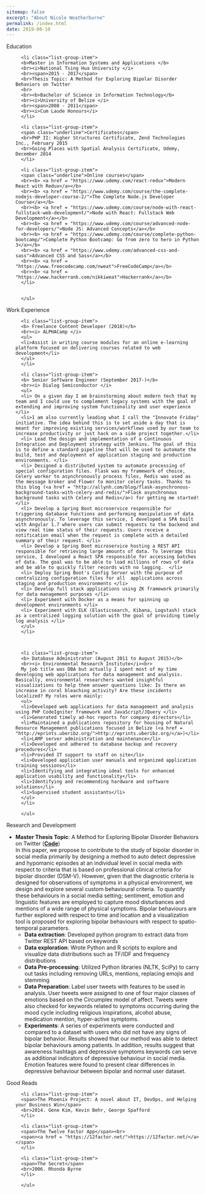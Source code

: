```yaml
---
sitemap: false
excerpt: "About Nicole Weatherburne"
permalink: /index.html
date: 2019-08-10
---
```


<!--<link rel="stylesheet" href="assets/css/boostrap.min.css">
<script src="https://ajax.googleapis.com/ajax/libs/jquery/1.12.4/jquery.min.js"></script>
<script src="http://maxcdn.bootstrapcdn.com/bootstrap/3.3.6/js/bootstrap.min.js"></script>-->

<div class="panel panel-primary">
      <div class="panel-heading">Education</div>
      <ul class="list-group">

      <li class="list-group-item">
      <b>Master in Information Systems and Applications </b>
      <br><i>National Tsing Hua University </i>
      <br><span>2015 - 2017</span>
      <br>Thesis Topic: A Method for Exploring Bipolar Disorder Behaviors on Twitter
      <br>
      <br><b>Bachelor of Science in Information Technology</b>
      <br><i>University of Belize </i>
      <br><span>2008 - 2011</span>
      <br><i>Cum Laude Honours</i>
      </li>

      <li class="list-group-item">
      <span class="underline">Certificates</span>
      <br>PHP II: Higher Structures Certificate, Zend Technologies Inc., February 2015
      <br>Going Places with Spatial Analysis Certificate, Udemy, December 2014
      </li>

      <li class="list-group-item">
      <span class="underline">Online courses</span>
      <br><b> <a href = "https://www.udemy.com/react-redux">Modern React with Redux</a></b>
      <br><b> <a href = "https://www.udemy.com/course/the-complete-nodejs-developer-course-2/">The Complete Node.js Developer Course</a></b>
      <br><b> <a href = "https://www.udemy.com/course/node-with-react-fullstack-web-development/">Node with React: Fullstack Web Development</a></b>
      <br><b> <a href = "https://www.udemy.com/course/advanced-node-for-developers/">Node JS: Advanced Concepts</a></b>
      <br><b> <a href = "https://www.udemy.com/course/complete-python-bootcamp/">Complete Python Bootcamp: Go from zero to hero in Python 3</a></b>
      <br><b> <a href = "https://www.udemy.com/advanced-css-and-sass">Advanced CSS and Sass</a></b>
      <br><b> <a href = "https://www.freecodecamp.com/nweat">FreeCodeCamp</a></b>
      <br><b> <a href = "https://www.hackerrank.com/nikkiweat">Hackerrank</a></b>
      </li>


      </ul>

</div>

<div class="panel panel-primary">
      <div class="panel-heading">Work Experience</div>
      <ul class="list-group">

      <li class="list-group-item">
      <b> Freelance Content Developer (2018)</b>
      <br><i> ALPHACamp </i>
      <ul>
      <li>Assist in writing course modules for an online e-learning platform focused on delivering courses related to web development</li>
      </ul>
      </li>

      <li class="list-group-item">
      <b> Senior Software Engineer (September 2017-)</b>
      <br><i> Dialog Semiconductor </i>
      <ul>
      <li> On a given day I am brainstorming about modern tech that my team and I could use to complement legacy systems with the goal of extending and improving system functionality and user experience </li>
      <li>I am also currently leading what I call the "Innovate Friday" initiative. The idea behind this is to set aside a day that is meant for improving existing services/workflows used by our team to increase productivity or just hack on a side project together.</li>
      <li> Lead the design and implementation of a Continuous Integration and Deployment strategy with Jenkins. The goal of this is to define a standard pipeline that will be used to automate the build, test and deployment of application staging and production environments. </li>
      <li> Designed a distributed system to automate processing of special configuration files. Flask was my framework of choice, Celery worker to asynchronously process files, Redis was used as the message broker and Flower to monitor celery tasks. Thanks to this blog (<a href = "http://allynh.com/blog/flask-asynchronous-background-tasks-with-celery-and-redis/">Flask asynchronous background tasks with Celery and Redis</a>) for getting me started! </li>
      <li> Develop a Spring Boot microservice responsible for triggering database functions and performing manipulation of data asynchronously. To leverage this service, I developed a SPA built with Angular 1.7 where users can submit requests to the backend and view real time status of their requests. Users receive a notification email when the request is complete with a detailed summary of their request. </li>
      <li> Develop a Spring Boot microservice hosting a REST API responsible for retrieving large amounts of data. To leverage this service, I developed a React SPA responsible for accessing batches of data. The goal was to be able to load millions of rows of data and be able to quickly filter records with no lagging.  </li>
      <li> Deploy Spring Boot's Config Server with the purpose of centralizing configuration files for all  applications across staging and production environments </li>
      <li> Develop full stack applications using ZK framework primarily for data management purposes </li>
      <li> Experiment with Docker as a means for spinning up development environments </li>
      <li> Experiment with ELK (Elasticsearch, Kibana, Logstash) stack as a centralized logging solution with the goal of providing timely log analysis </li>
      </ul>
      </li>



      <li class="list-group-item">
      <b> Database Administrator (August 2011 to August 2015)</b>
      <br><i> Environmental Research Institute</i><br>
      My job title was DBA but actually I spent most of my time developing web applications for data management and analysis. Basically, environmental researchers wanted insightful visualizations to help them answer questions like: Is there an increase in coral bleaching activity? Are these incidents localized? My roles were mainly:
      <ul>
      <li>Developed web applications for data management and analysis using PHP CodeIgniter framework and JavaScript/JQuery </li>
      <li>Generated timely ad-hoc reports for company directors</li>
      <li>Maintained a publications repository for housing of Natural Resource Management publications focused in Belize (<a href = "http://eprints.uberibz.org/">http://eprints.uberibz.org/</a>)</li>
      <li>LAMP server administration and maintenance</li>
      <li>Developed and adhered to database backup and recovery procedures</li>
      <li>Provided IT support to staff on site</li>
      <li>Developed application user manuals and organized application training sessions</li>
      <li>Identifying and integrating ideal tools for enhanced application usability and functionality</li>
      <li>Identifying and recommending hardware and software solutions</li>
      <li>Supervised student assistants</li>
      </ul>
      </li>

      </ul>

</div>

<div class="panel panel-primary">
  <div class="panel-heading">Research and Development</div>
  <ul class="list-group">

  <li class="list-group-item">
  <b>Master Thesis Topic</b>: A Method for Exploring Bipolar Disorder Behaviors on Twitter (<b><a href = "https://github.com/nweat/mental-health-research">Code</a></b>) <br>
  In this paper, we propose to contribute to the study of bipolar disorder in social media primarily by designing a method to auto detect depressive and hypomanic episodes at an individual level in social media with respect to criteria that is based on professional clinical criteria for bipolar disorder (DSM-V). However, given that the diagnostic criteria is designed for observations of symptoms in a physical environment, we design and explore several custom behavioural criteria. To quantify these behaviours in a social media setting; sentiment, emotion and linguistic features are employed to capture mood disturbances and mentions of a wide range of physical symptoms. Bipolar behaviours are further explored with respect to time and location and a visualization tool is proposed for exploring bipolar behaviours with respect to spatio-temporal parameters.  
  <ul>      
  <li><b>Data extraction</b>: Developed python program to extract data from Twitter REST API based on keywords</li>
  <li><b>Data exploration</b>: Wrote Python and R scripts to explore and visualize data distributions such as TF/IDF and frequency distributions</li>
  <li><b>Data Pre-processing</b>: Utilized Python libraries (NLTK, SciPy) to carry out tasks including removing URLs, mentions, replacing emojis and stemming</li>
  <li><b>Data Preparation</b>: Label user tweets with features to be used in analysis. User tweets were assigned to one of four major classes of emotions based on the Circumplex model of affect. Tweets were also checked for keywords related to symptoms occurring during the mood cycle including religious inspirations, alcohol abuse, medication mention, hyper-active symptoms.</li>
  <li><b>Experiments</b>:
  A series of experiments were conducted and compared to a dataset with users who did not have any signs of bipolar behavior. Results showed that our method was able to detect bipolar behaviours among patients. In addition, results suggest that awareness hashtags and depressive symptoms keywords can serve as additional indicators of depressive behaviour in social media. Emotion features were found to present clear differences in depressive behaviour between bipolar and normal user dataset.</li>
  </ul>
  </li>

  </ul>
</div>

<div class="panel panel-primary">
      <div class="panel-heading">Good Reads</div>
      <ul class="list-group">

      <li class="list-group-item">
      <span>The Phoenix Project: A novel about IT, DevOps, and Helping your Business Win</span>
      <br>2014. Gene Kim, Kevin Behr, George Spafford
      </li>

      <li class="list-group-item">
      <span>The Twelve Factor App</span><br>
      <span><a href = "https://12factor.net/">https://12factor.net/</a></span>
      </li>

      <li class="list-group-item">
      <span>The Secret</span>
      <br>2006. Rhonda Byrne
      </li>

      </ul>

</div>
